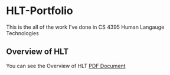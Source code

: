 # HLT-Portfolio
This is the all of the work I've done in CS 4395 Human Langauge Technologies

## Overview of HLT
You can see the Overview of HLT [PDF Document](https://github.com/EthanOng-CS/HLT-Portfolio/blob/main/Overview_of_NLP.pdf)
